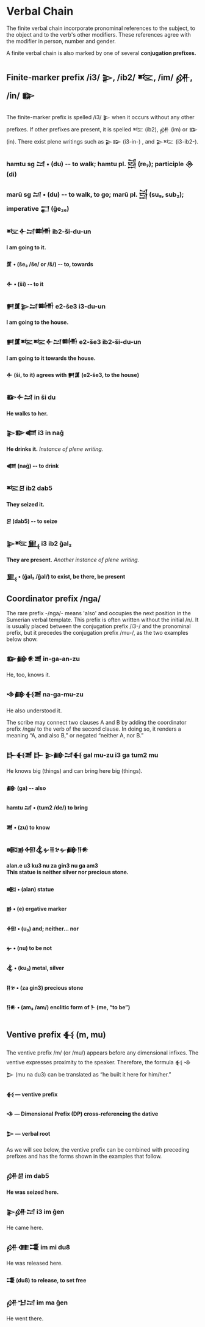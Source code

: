 # Verbal Chain
The finite verbal chain incorporate pronominal references to the subject,
to the object and to the verb's other modifiers. These references
agree with the modifier in person, number and gender.

A finite verbal chain is also marked by one of several **conjugation prefixes.**

## Finite-marker prefix /i3/ 𒉌, /ib2/ 𒌈, /im/ 𒉎, /in/ 𒅔

The finite-marker prefix is spelled /i3/ 𒉌 when it occurs without
any other prefixes. If other prefixes are present, it is spelled
 𒌈 (ib2), 𒉎 (im) or 𒅔 (in). There exist plene writings such
as 𒉌𒅔 (i3-in-) , and 𒉌𒌈 (i3-ib2-).


### hamtu sg 𒁺 • (du) -- to walk; hamtu pl. 𒁻 (re₇); participle 𒁲 (di)
### marû sg 𒁺 • (du) -- to walk, to go; marû pl. 𒁻 (su₈, sub₂); imperative 𒂷 (g̃e₂₆)

### 𒌈𒅆𒁺𒌦 ib2-ši-du-un
**I am going to it.**
#### 𒂠 • (še₃ /še/ or /š/) -- to, towards
#### 𒅆 • (ši) -- to it

### 𒂍𒂠𒉌𒁺𒌦 e2-še3 i3-du-un
**I am going to the house.**

### 𒂍𒂠𒌈𒌈𒅆𒁺𒌦 e2-še3 ib2-ši-du-un
**I am going to it towards the house.**
#### 𒅆 (ši, to it) agrees with 𒂍𒂠 (e2-še3, to the house)

### 𒅔𒅆𒁺 in ši du
**He walks to her.**

### 𒉌𒅔𒅘 i3 in naĝ
**He drinks it.** *Instance of plene writing.*
#### 𒅘 (naĝ) -- to drink

### 𒌈𒆪 ib2 dab5
**They seized it.**
#### 𒆪 (dab5) -- to seize

### 𒉌𒌈𒅅 i3 ib2 g̃al₂
**They are present.** *Another instance of plene writing.*
#### 𒅅 • (g̃al₂ /g̃al/) to exist, be there, be present

## Coordinator prefix  /nga/
The rare prefix -/nga/- means 'also' and occupies the next position in the Sumerian verbal template.
This prefix is often written without the initial /n/. It is usually placed between the conjugation
prefix /i3-/ and the pronominal prefix, but it precedes the conjugation prefix /mu-/, as the
two examples below show.

### 𒅔𒂵𒀭𒍪 in-ga-an-zu
He, too, knows it.

### 𒈾𒂵𒈬𒍪 na-ga-mu-zu
He also understood it.

The scribe may connect two clauses A and B by adding the coordinator prefix /nga/ to
the verb of the second clause. In doing so, it renders
a meaning “A, and also B,” or negated “neither A, nor B.”

### 𒃲𒈬𒍪 𒃲 𒉌𒂵𒁺𒈬 gal mu-zu i3 ga tum2 mu
He knows big (things) and can bring here big (things).
#### 𒂵 (ga) -- also
#### hamtu 𒁺 • (tum2 /de/) to bring
#### 𒍪 • (zu) to know 

### 𒀩𒂊𒅇𒆬𒉡𒍝𒆳𒉡𒂵𒀀𒀭 
**alan.e u3 ku3 nu za gin3 nu ga am3**\
**This statue is neither silver nor precious stone.**
#### 𒀩 • (alan) statue
#### 𒂊 • (e) ergative marker 
#### 𒅇 • (u₃) and; neither... nor
#### 𒉡 • (nu) to be not
#### 𒆬 • (ku₃) metal, silver
#### 𒍝𒆳 • (za gin3) precious stone
#### 𒀀𒀭 • (am₃ /am/) enclitic form of 𒈨 (me, “to be”)

## Ventive prefix 𒈬 (m, mu)
The ventive prefix /m/ (or /mu/) appears before any dimensional infixes.
The ventive expresses proximity to the speaker. Therefore, the
formula 𒈬 𒈾 𒆕 (mu na du3) can be translated as
“he built it here for him/her.” 
#### 𒈬 — ventive prefix
#### 𒈾 — Dimensional Prefix (DP) cross-referencing the dative
#### 𒆕 — verbal root

As we will see below, the ventive prefix can be combined with preceding
prefixes and has the forms shown in the examples that follow.

### 𒉎𒆪 im dab5
**He was seized here.**

### 𒉌𒉎𒁺  i3 im ĝen
He came here.

### 𒉎𒈪𒂃 im mi du8
He was released here.
#### 𒂃 (du8) to release, to set free

### 𒉎𒈠𒁺 im ma ĝen
He went there.



